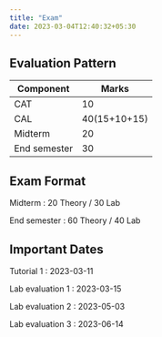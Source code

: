 ```yaml
---
title: "Exam"
date: 2023-03-04T12:40:32+05:30
---
```


## Evaluation Pattern

| Component    | Marks        |
|--------------|--------------|
| CAT          | 10           |
| CAL          | 40(15+10+15) |
| Midterm      | 20           |
| End semester | 30           |

## Exam Format

Midterm
: 20 Theory / 30 Lab

End semester
: 60 Theory / 40 Lab

## Important Dates

Tutorial 1
: 2023-03-11

Lab evaluation 1
: 2023-03-15

Lab evaluation 2
: 2023-05-03

Lab evaluation 3
: 2023-06-14
